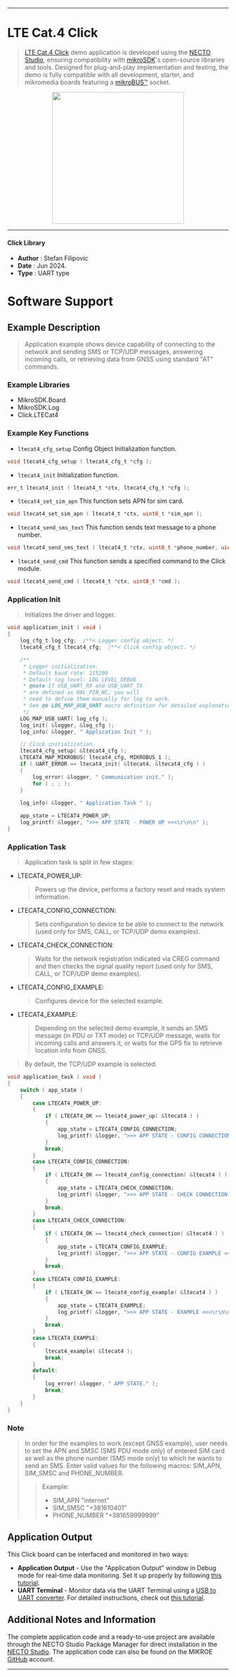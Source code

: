 
---
# LTE Cat.4 Click

> [LTE Cat.4 Click](https://www.mikroe.com/?pid_product=MIKROE-6256) demo application is developed using
the [NECTO Studio](https://www.mikroe.com/necto), ensuring compatibility with [mikroSDK](https://www.mikroe.com/mikrosdk)'s
open-source libraries and tools. Designed for plug-and-play implementation and testing, the demo is fully compatible with
all development, starter, and mikromedia boards featuring a [mikroBUS&trade;](https://www.mikroe.com/mikrobus) socket.

<p align="center">
  <img src="https://www.mikroe.com/?pid_product=MIKROE-6256&image=1" height=300px>
</p>

---

#### Click Library

- **Author**        : Stefan Filipovic
- **Date**          : Jun 2024.
- **Type**          : UART type

# Software Support

## Example Description

> Application example shows device capability of connecting to the network and
sending SMS or TCP/UDP messages, answering incoming calls, or retrieving data from GNSS using standard "AT" commands.

### Example Libraries

- MikroSDK.Board
- MikroSDK.Log
- Click.LTECat4

### Example Key Functions

- `ltecat4_cfg_setup` Config Object Initialization function.
```c
void ltecat4_cfg_setup ( ltecat4_cfg_t *cfg );
```

- `ltecat4_init` Initialization function.
```c
err_t ltecat4_init ( ltecat4_t *ctx, ltecat4_cfg_t *cfg );
```

- `ltecat4_set_sim_apn` This function sets APN for sim card.
```c
void ltecat4_set_sim_apn ( ltecat4_t *ctx, uint8_t *sim_apn );
```

- `ltecat4_send_sms_text` This function sends text message to a phone number.
```c
void ltecat4_send_sms_text ( ltecat4_t *ctx, uint8_t *phone_number, uint8_t *sms_text );
```

- `ltecat4_send_cmd` This function sends a specified command to the Click module.
```c
void ltecat4_send_cmd ( ltecat4_t *ctx, uint8_t *cmd );
```

### Application Init

> Initializes the driver and logger.

```c
void application_init ( void )
{
    log_cfg_t log_cfg;  /**< Logger config object. */
    ltecat4_cfg_t ltecat4_cfg;  /**< Click config object. */

    /** 
     * Logger initialization.
     * Default baud rate: 115200
     * Default log level: LOG_LEVEL_DEBUG
     * @note If USB_UART_RX and USB_UART_TX 
     * are defined as HAL_PIN_NC, you will 
     * need to define them manually for log to work. 
     * See @b LOG_MAP_USB_UART macro definition for detailed explanation.
     */
    LOG_MAP_USB_UART( log_cfg );
    log_init( &logger, &log_cfg );
    log_info( &logger, " Application Init " );

    // Click initialization.
    ltecat4_cfg_setup( &ltecat4_cfg );
    LTECAT4_MAP_MIKROBUS( ltecat4_cfg, MIKROBUS_1 );
    if ( UART_ERROR == ltecat4_init( &ltecat4, &ltecat4_cfg ) ) 
    {
        log_error( &logger, " Communication init." );
        for ( ; ; );
    }
    
    log_info( &logger, " Application Task " );

    app_state = LTECAT4_POWER_UP;
    log_printf( &logger, ">>> APP STATE - POWER UP <<<\r\n\n" );
}
```

### Application Task

> Application task is split in few stages:
 - LTECAT4_POWER_UP: 
   > Powers up the device, performs a factory reset and reads system information.
 - LTECAT4_CONFIG_CONNECTION: 
   > Sets configuration to device to be able to connect to the network (used only for SMS, CALL, or TCP/UDP demo examples).
 - LTECAT4_CHECK_CONNECTION:
   > Waits for the network registration indicated via CREG command and then checks the signal quality report (used only for SMS, CALL, or TCP/UDP demo examples).
 - LTECAT4_CONFIG_EXAMPLE:
   > Configures device for the selected example.
 - LTECAT4_EXAMPLE:
   > Depending on the selected demo example, it sends an SMS message (in PDU or TXT mode) or TCP/UDP message, waits for incoming calls and answers it, or waits for the GPS fix to retrieve location info from GNSS.
> By default, the TCP/UDP example is selected.

```c
void application_task ( void )
{
    switch ( app_state )
    {
        case LTECAT4_POWER_UP:
        {
            if ( LTECAT4_OK == ltecat4_power_up( &ltecat4 ) )
            {
                app_state = LTECAT4_CONFIG_CONNECTION;
                log_printf( &logger, ">>> APP STATE - CONFIG CONNECTION <<<\r\n\n" );
            }
            break;
        }
        case LTECAT4_CONFIG_CONNECTION:
        {
            if ( LTECAT4_OK == ltecat4_config_connection( &ltecat4 ) )
            {
                app_state = LTECAT4_CHECK_CONNECTION;
                log_printf( &logger, ">>> APP STATE - CHECK CONNECTION <<<\r\n\n" );
            }
            break;
        }
        case LTECAT4_CHECK_CONNECTION:
        {
            if ( LTECAT4_OK == ltecat4_check_connection( &ltecat4 ) )
            {
                app_state = LTECAT4_CONFIG_EXAMPLE;
                log_printf( &logger, ">>> APP STATE - CONFIG EXAMPLE <<<\r\n\n" );
            }
            break;
        }
        case LTECAT4_CONFIG_EXAMPLE:
        {
            if ( LTECAT4_OK == ltecat4_config_example( &ltecat4 ) )
            {
                app_state = LTECAT4_EXAMPLE;
                log_printf( &logger, ">>> APP STATE - EXAMPLE <<<\r\n\n" );
            }
            break;
        }
        case LTECAT4_EXAMPLE:
        {
            ltecat4_example( &ltecat4 );
            break;
        }
        default:
        {
            log_error( &logger, " APP STATE." );
            break;
        }
    }
}
```

### Note

> In order for the examples to work (except GNSS example), user needs to set the APN and SMSC (SMS PDU mode only)
of entered SIM card as well as the phone number (SMS mode only) to which he wants to send an SMS.
Enter valid values for the following macros: SIM_APN, SIM_SMSC and PHONE_NUMBER.
> > Example: 
> > - SIM_APN "internet"
> > - SIM_SMSC "+381610401"
> > - PHONE_NUMBER "+381659999999"

## Application Output

This Click board can be interfaced and monitored in two ways:
- **Application Output** - Use the "Application Output" window in Debug mode for real-time data monitoring.
Set it up properly by following [this tutorial](https://www.youtube.com/watch?v=ta5yyk1Woy4).
- **UART Terminal** - Monitor data via the UART Terminal using
a [USB to UART converter](https://www.mikroe.com/click/interface/usb?interface*=uart,uart). For detailed instructions,
check out [this tutorial](https://help.mikroe.com/necto/v2/Getting%20Started/Tools/UARTTerminalTool).

## Additional Notes and Information

The complete application code and a ready-to-use project are available through the NECTO Studio Package Manager for 
direct installation in the [NECTO Studio](https://www.mikroe.com/necto). The application code can also be found on
the MIKROE [GitHub](https://github.com/MikroElektronika/mikrosdk_click_v2) account.

---
